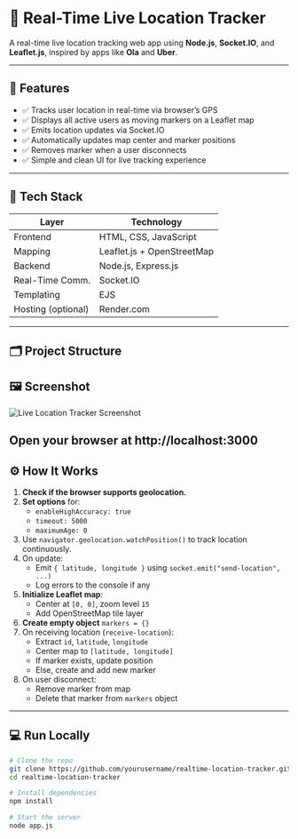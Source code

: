 # 📍 Real-Time Live Location Tracker

A real-time live location tracking web app using **Node.js**, **Socket.IO**, and **Leaflet.js**, inspired by apps like **Ola** and **Uber**.

---

## 🚀 Features

- ✅ Tracks user location in real-time via browser’s GPS
- ✅ Displays all active users as moving markers on a Leaflet map
- ✅ Emits location updates via Socket.IO
- ✅ Automatically updates map center and marker positions
- ✅ Removes marker when a user disconnects
- ✅ Simple and clean UI for live tracking experience

---

## 🧱 Tech Stack

| Layer           | Technology             |
|----------------|------------------------|
| Frontend        | HTML, CSS, JavaScript |
| Mapping         | Leaflet.js + OpenStreetMap |
| Backend         | Node.js, Express.js   |
| Real-Time Comm. | Socket.IO             |
| Templating      | EJS                   |
| Hosting (optional) | Render.com         |

---

## 🗂️ Project Structure
## 🖼️ Screenshot

![Live Location Tracker Screenshot](public/images/screenshot.png)



Open your browser at http://localhost:3000
---

## ⚙️ How It Works

1. **Check if the browser supports geolocation.**
2. **Set options** for:
   - `enableHighAccuracy: true`
   - `timeout: 5000`
   - `maximumAge: 0`
3. Use `navigator.geolocation.watchPosition()` to track location continuously.
4. On update:
   - Emit `{ latitude, longitude }` using `socket.emit("send-location", ...)`
   - Log errors to the console if any
5. **Initialize Leaflet map**:
   - Center at `[0, 0]`, zoom level `15`
   - Add OpenStreetMap tile layer
6. **Create empty object** `markers = {}`
7. On receiving location (`receive-location`):
   - Extract `id`, `latitude`, `longitude`
   - Center map to `[latitude, longitude]`
   - If marker exists, update position
   - Else, create and add new marker
8. On user disconnect:
   - Remove marker from map
   - Delete that marker from `markers` object

---

## 💻 Run Locally

```bash
# Clone the repo
git clone https://github.com/yourusername/realtime-location-tracker.git
cd realtime-location-tracker

# Install dependencies
npm install

# Start the server
node app.js

